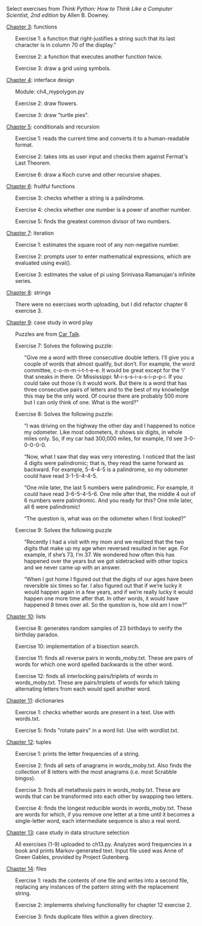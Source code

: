 Select exercises from <i>Think Python: How to Think Like a Computer Scientist, 2nd edition</i> by Allen B. Downey. 

<a href="https://greenteapress.com/thinkpython2/html/thinkpython2004.html">Chapter 3</a>: functions
<ul>Exercise 1: a function that right-justifies a string such that its last character is in column 70 of the display."</ul>
<ul>Exercise 2: a function that executes another function twice.</ul>
<ul>Exercise 3: draw a grid using symbols.</ul>

<a href="https://greenteapress.com/thinkpython2/html/thinkpython2005.html">Chapter 4</a>: interface design
<ul>Module: ch4_mypolygon.py</ul>
<ul>Exercise 2: draw flowers.</ul>
<ul>Exercise 3: draw "turtle pies".</ul>

<a href="https://greenteapress.com/thinkpython2/html/thinkpython2006.html">Chapter 5</a>: conditionals and recursion
<ul>Exercise 1: reads the current time and converts it to a human-readable format.</ul>
<ul>Exercise 2: takes ints as user input and checks them against Fermat's Last Theorem.</ul>
<ul>Exercise 6: draw a Koch curve and other recursive shapes.</ul>

<a href="https://greenteapress.com/thinkpython2/html/thinkpython2007.html">Chapter 6</a>: fruitful functions
<ul>Exercise 3: checks whether a string is a palindrome.</ul>
<ul>Exercise 4: checks whether one number is a power of another number.</ul>
<ul>Exercise 5: finds the greatest common divisor of two numbers.</ul>

<a href="https://greenteapress.com/thinkpython2/html/thinkpython2008.html">Chapter 7</a>: iteration
<ul>Exercise 1: estimates the square root of any non-negative number.</ul>
<ul>Exercise 2: prompts user to enter mathematical expressions, which are evaluated using eval().</ul>
<ul>Exercise 3: estimates the value of pi using Srinivasa Ramanujan's infinite series.</ul>

<a href="https://greenteapress.com/thinkpython2/html/thinkpython2009.html">Chapter 8</a>: strings
<ul>There were no exercises worth uploading, but I did refactor chapter 6 exercise 3.</ul>

<a href="https://greenteapress.com/thinkpython2/html/thinkpython2010.html">Chapter 9</a>: case study in word play
<ul>Puzzles are from <a href="https://www.cartalk.com/radio/puzzler">Car Talk</a>.</ul>
<ul>Exercise 7: Solves the following puzzle:</ul>
<ul><ul>"Give me a word with three consecutive double letters. I’ll give you a couple of words that almost qualify, but don’t. For example, the word committee, c-o-m-m-i-t-t-e-e. It would be great except for the ‘i’ that sneaks in there. Or Mississippi: M-i-s-s-i-s-s-i-p-p-i. If you could take out those i’s it would work. But there is a word that has three consecutive pairs of letters and to the best of my knowledge this may be the only word. Of course there are probably 500 more but I can only think of one. What is the word?"</ul></ul>
<ul>Exercise 8: Solves the following puzzle:</ul>
<ul><ul>“I was driving on the highway the other day and I happened to notice my odometer. Like most odometers, it shows six digits, in whole miles only. So, if my car had 300,000 miles, for example, I’d see 3-0-0-0-0-0.

  “Now, what I saw that day was very interesting. I noticed that the last 4 digits were palindromic; that is, they read the same forward as backward. For example, 5-4-4-5 is a palindrome, so my odometer could have read 3-1-5-4-4-5.

“One mile later, the last 5 numbers were palindromic. For example, it could have read 3-6-5-4-5-6. One mile after that, the middle 4 out of 6 numbers were palindromic. And you ready for this? One mile later, all 6 were palindromic!

“The question is, what was on the odometer when I first looked?”</ul></ul>
<ul>Exercise 9: Solves the following puzzle</ul>
<ul><ul>“Recently I had a visit with my mom and we realized that the two digits that make up my age when reversed resulted in her age. For example, if she’s 73, I’m 37. We wondered how often this has happened over the years but we got sidetracked with other topics and we never came up with an answer.

  “When I got home I figured out that the digits of our ages have been reversible six times so far. I also figured out that if we’re lucky it would happen again in a few years, and if we’re really lucky it would happen one more time after that. In other words, it would have happened 8 times over all. So the question is, how old am I now?”</ul></ul>

<a href="https://greenteapress.com/thinkpython2/html/thinkpython2011.html">Chapter 10</a>: lists
<ul>Exercise 8: generates random samples of 23 birthdays to verify the birthday paradox.</ul>
<ul>Exercise 10: implementation of a bisection search.</ul>
<ul>Exercise 11: finds all reverse pairs in words_moby.txt. These are pairs of words for which one word spelled backwards is the other word.</ul>
<ul>Exercise 12: finds all interlocking pairs/triplets of words in words_moby.txt. These are pairs/triplets of words for which taking alternating letters from each would spell another word.</ul>

<a href="https://greenteapress.com/thinkpython2/html/thinkpython2012.html">Chapter 11</a>: dictionaries
<ul>Exercise 1: checks whether words are present in a text. Use with words.txt.</ul>
<ul>Exercise 5: finds "rotate pairs" in a word list. Use with wordlist.txt.</ul>

<a href="https://greenteapress.com/thinkpython2/html/thinkpython2013.html">Chapter 12</a>: tuples
<ul>Exercise 1: prints the letter frequencies of a string.</ul>
<ul>Exercise 2: finds all sets of anagrams in words_moby.txt. Also finds the collection of 8 letters with the most anagrams (i.e. most Scrabble bingos).</ul>
<ul>Exercise 3: finds all metathesis pairs in words_moby.txt. These are words that can be transformed into each other by swapping two letters.</ul>
<ul>Exercise 4: finds the longest reducible words in words_moby.txt. These are words for which, if you remove one letter at a time until it becomes a single-letter word, each intermediate sequence is also a real word.</ul>

<a href="https://greenteapress.com/thinkpython2/html/thinkpython2014.html">Chapter 13</a>: case study in data structure selection
<ul>All exercises (1-9) uploaded to ch13.py. Analyzes word frequencies in a book and prints Markov-generated text. Input file used was Anne of Green Gables, provided by Project Gutenberg.</ul>

<a href="https://greenteapress.com/thinkpython2/html/thinkpython2015.html">Chapter 14</a>: files
<ul>Exercise 1: reads the contents of one file and writes into a second file, replacing any instances of the pattern string with the replacement string.</ul>
<ul>Exercise 2: implements shelving functionality for chapter 12 exercise 2.</ul>
<ul>Exercise 3: finds duplicate files within a given directory.</ul>
